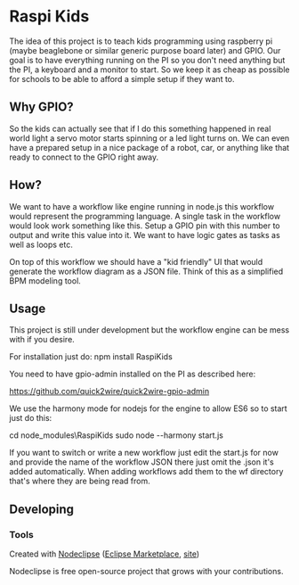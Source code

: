 

# Raspi Kids 

The idea of this project is to teach kids programming using raspberry pi (maybe beaglebone or similar generic purpose board later) and GPIO. Our goal is to have everything running on the PI so you don't need anything but the PI, a keyboard and a monitor to start. So we keep it as cheap as possible for schools to be able to afford a simple setup if they want to.

## Why GPIO?

So the kids can actually see that if I do this something happened in real world light a servo motor starts spinning or a led light turns on. We can even have a prepared setup in a nice package of a robot, car, or anything like that ready to connect to the GPIO right away.
 
## How?

We want to have a workflow like engine running in node.js this workflow would represent the programming language. A single task in the workflow would look work something like this. Setup a GPIO pin with this number to output and write this value into it. We want to have logic gates as tasks as well as loops etc.

On top of this workflow we should have a "kid friendly" UI that would generate the workflow diagram as a JSON file. Think of this as a simplified BPM modeling tool.

## Usage

This project is still under development but the workflow engine can be mess with if you desire.

For installation just do:
npm install RaspiKids

You need to have gpio-admin installed on the PI as described here:

https://github.com/quick2wire/quick2wire-gpio-admin

We use the harmony mode for nodejs for the engine to allow ES6 so to start just do this:

cd node_modules\RaspiKids
sudo node --harmony start.js

If you want to switch or write a new workflow just edit the start.js for now and provide the name of the workflow JSON there just omit the .json it's added automatically. When adding workflows add them to the wf directory that's where they are being read from.


## Developing



### Tools

Created with [Nodeclipse](https://github.com/Nodeclipse/nodeclipse-1)
 ([Eclipse Marketplace](http://marketplace.eclipse.org/content/nodeclipse), [site](http://www.nodeclipse.org))   

Nodeclipse is free open-source project that grows with your contributions.

